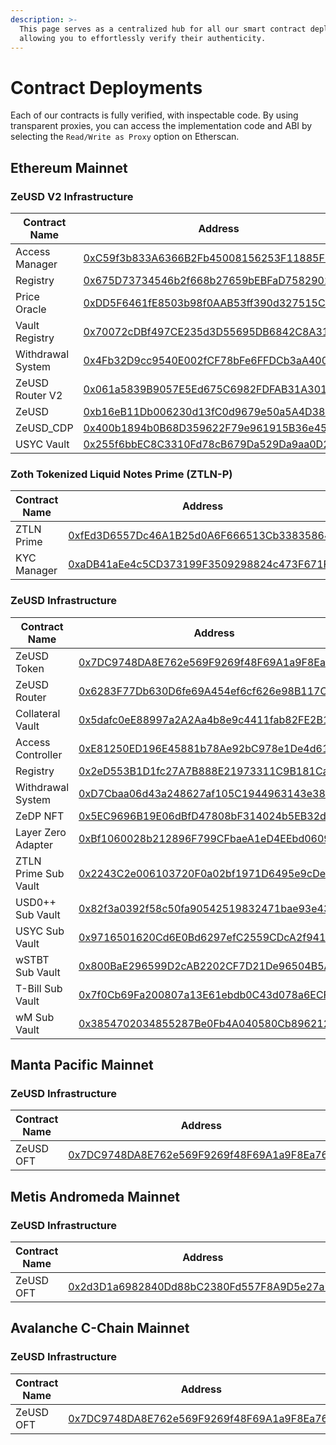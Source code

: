 ```yaml
---
description: >-
  This page serves as a centralized hub for all our smart contract deployments,
  allowing you to effortlessly verify their authenticity.
---
```


# Contract Deployments

Each of our contracts is fully verified, with inspectable code. By using transparent proxies, you can access the implementation code and ABI by selecting the  `Read/Write as Proxy` option on Etherscan.



## Ethereum Mainnet

### ZeUSD V2 Infrastructure

<table><thead><tr><th width="249">Contract Name</th><th>Address</th></tr></thead><tbody><tr><td>Access Manager</td><td><a href="https://etherscan.io/address/0xC59f3b833A6366B2Fb45008156253F11885F34EC">0xC59f3b833A6366B2Fb45008156253F11885F34EC</a></td></tr><tr><td>Registry</td><td><a href="https://etherscan.io/address/0x675D73734546b2f668b27659bEBFaD7582902a18">0x675D73734546b2f668b27659bEBFaD7582902a18</a></td></tr><tr><td>Price Oracle</td><td><a href="https://etherscan.io/address/0xDD5F6461fE8503b98f0AAB53ff390d327515C17f">0xDD5F6461fE8503b98f0AAB53ff390d327515C17f</a></td></tr><tr><td>Vault Registry</td><td><a href="https://etherscan.io/address/0x70072cDBf497CE235d3D55695DB6842C8A31d36d">0x70072cDBf497CE235d3D55695DB6842C8A31d36d</a></td></tr><tr><td>Withdrawal System</td><td><a href="https://etherscan.io/address/0x4Fb32D9cc9540E002fCF78bFe6FFDCb3aA4008B8">0x4Fb32D9cc9540E002fCF78bFe6FFDCb3aA4008B8</a></td></tr><tr><td>ZeUSD Router V2</td><td><a href="https://etherscan.io/address/0x061a5839B9057E5Ed675C6982FDFAB31A3011D95">0x061a5839B9057E5Ed675C6982FDFAB31A3011D95</a></td></tr><tr><td>ZeUSD</td><td><a href="https://etherscan.io/address/0xb16eB11Db006230d13fC0d9679e50a5A4D389809">0xb16eB11Db006230d13fC0d9679e50a5A4D389809</a></td></tr><tr><td>ZeUSD_CDP</td><td><a href="https://etherscan.io/address/0x400b1894b0B68D359622F79e961915B36e454803">0x400b1894b0B68D359622F79e961915B36e454803</a></td></tr><tr><td>USYC Vault</td><td><a href="https://etherscan.io/address/0x255f6bbEC8C3310Fd78cB679Da529Da9aa0D25A6">0x255f6bbEC8C3310Fd78cB679Da529Da9aa0D25A6</a></td></tr></tbody></table>



### Zoth Tokenized Liquid Notes Prime (ZTLN-P)

<table><thead><tr><th width="249">Contract Name</th><th>Address</th></tr></thead><tbody><tr><td>ZTLN Prime</td><td><a href="https://etherscan.io/address/0xfEd3D6557Dc46A1B25d0A6F666513Cb33835864B">0xfEd3D6557Dc46A1B25d0A6F666513Cb33835864B</a></td></tr><tr><td>KYC Manager</td><td><a href="https://etherscan.io/address/0xaDB41aEe4c5CD373199F3509298824c473F671F7">0xaDB41aEe4c5CD373199F3509298824c473F671F7</a></td></tr></tbody></table>



### ZeUSD Infrastructure

<table data-full-width="false"><thead><tr><th width="251">Contract Name</th><th>Address</th></tr></thead><tbody><tr><td>ZeUSD Token</td><td><a href="https://etherscan.io/address/0x7DC9748DA8E762e569F9269f48F69A1a9F8Ea761">0x7DC9748DA8E762e569F9269f48F69A1a9F8Ea761</a></td></tr><tr><td>ZeUSD Router</td><td><a href="https://etherscan.io/address/0x6283F77Db630D6fe69A454ef6cf626e98B117C9b">0x6283F77Db630D6fe69A454ef6cf626e98B117C9b</a></td></tr><tr><td>Collateral Vault</td><td><a href="https://etherscan.io/address/0x5dafc0eE88997a2A2Aa4b8e9c4411fab82FE2B16">0x5dafc0eE88997a2A2Aa4b8e9c4411fab82FE2B16</a></td></tr><tr><td>Access Controller</td><td><a href="https://etherscan.io/address/0xE81250ED196E45881b78Ae92bC978e1De4d61a22">0xE81250ED196E45881b78Ae92bC978e1De4d61a22</a></td></tr><tr><td>Registry</td><td><a href="https://etherscan.io/address/0x2eD553B1D1fc27A7B888E21973311C9B181Ca1DC">0x2eD553B1D1fc27A7B888E21973311C9B181Ca1DC</a></td></tr><tr><td>Withdrawal System</td><td><a href="https://etherscan.io/address/0xD7Cbaa06d43a248627af105C1944963143e38056">0xD7Cbaa06d43a248627af105C1944963143e38056</a></td></tr><tr><td>ZeDP NFT</td><td><a href="https://etherscan.io/token/0x5EC9696B19E06dBfD47808bF314024b5EB32dafA">0x5EC9696B19E06dBfD47808bF314024b5EB32dafA</a></td></tr><tr><td>Layer Zero Adapter</td><td><a href="https://etherscan.io/address/0xBf1060028b212896F799CFbaeA1eD4EEbd060978">0xBf1060028b212896F799CFbaeA1eD4EEbd060978</a></td></tr><tr><td>ZTLN Prime Sub Vault</td><td><a href="https://etherscan.io/address/0x2243C2e006103720F0a02bf1971D6495e9cDeFFF">0x2243C2e006103720F0a02bf1971D6495e9cDeFFF</a></td></tr><tr><td>USD0++ Sub Vault</td><td><a href="https://etherscan.io/address/0x82f3a0392F58C50fa90542519832471BaE93e43e">0x82f3a0392f58c50fa90542519832471bae93e43e</a></td></tr><tr><td>USYC Sub Vault</td><td><a href="https://etherscan.io/address/0x9716501620Cd6E0Bd6297efC2559CDcA2f941aAC">0x9716501620Cd6E0Bd6297efC2559CDcA2f941aAC</a></td></tr><tr><td>wSTBT Sub Vault</td><td><a href="https://etherscan.io/address/0x800BaE296599D2cAB2202CF7D21De96504B5ACa8">0x800BaE296599D2cAB2202CF7D21De96504B5ACa8</a></td></tr><tr><td>T-Bill Sub Vault</td><td><a href="https://etherscan.io/address/0x7f0Cb69Fa200807a13E61ebdb0C43d078a6ECFE5">0x7f0Cb69Fa200807a13E61ebdb0C43d078a6ECFE5</a></td></tr><tr><td>wM Sub Vault</td><td><a href="https://etherscan.io/address/0x3854702034855287Be0Fb4A040580Cb89621290B">0x3854702034855287Be0Fb4A040580Cb89621290B</a></td></tr></tbody></table>



## Manta Pacific Mainnet



### ZeUSD Infrastructure

<table><thead><tr><th width="260">Contract Name</th><th>Address</th></tr></thead><tbody><tr><td>ZeUSD OFT</td><td><a href="https://pacific-explorer.manta.network/address/0x7DC9748DA8E762e569F9269f48F69A1a9F8Ea761">0x7DC9748DA8E762e569F9269f48F69A1a9F8Ea761</a></td></tr></tbody></table>



## Metis Andromeda Mainnet



### ZeUSD Infrastructure

<table><thead><tr><th width="261">Contract Name</th><th>Address</th></tr></thead><tbody><tr><td>ZeUSD OFT</td><td><a href="https://explorer.metis.io/token/0x2d3D1a6982840Dd88bC2380Fd557F8A9D5e27a77">0x2d3D1a6982840Dd88bC2380Fd557F8A9D5e27a77</a></td></tr></tbody></table>



## Avalanche C-Chain Mainnet

### ZeUSD Infrastructure

<table><thead><tr><th width="260">Contract Name</th><th>Address</th></tr></thead><tbody><tr><td>ZeUSD OFT</td><td><a href="https://snowtrace.io/address/0x7DC9748DA8E762e569F9269f48F69A1a9F8Ea761">0x7DC9748DA8E762e569F9269f48F69A1a9F8Ea761</a></td></tr></tbody></table>
